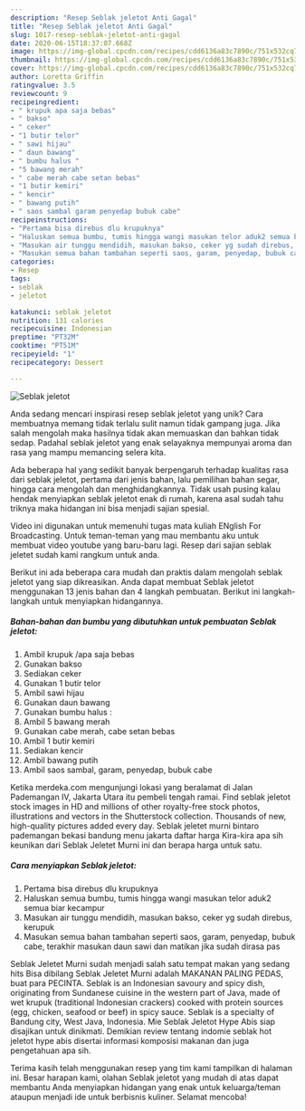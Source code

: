 ```yaml
---
description: "Resep Seblak jeletot Anti Gagal"
title: "Resep Seblak jeletot Anti Gagal"
slug: 1017-resep-seblak-jeletot-anti-gagal
date: 2020-06-15T18:37:07.668Z
image: https://img-global.cpcdn.com/recipes/cdd6136a83c7890c/751x532cq70/seblak-jeletot-foto-resep-utama.jpg
thumbnail: https://img-global.cpcdn.com/recipes/cdd6136a83c7890c/751x532cq70/seblak-jeletot-foto-resep-utama.jpg
cover: https://img-global.cpcdn.com/recipes/cdd6136a83c7890c/751x532cq70/seblak-jeletot-foto-resep-utama.jpg
author: Loretta Griffin
ratingvalue: 3.5
reviewcount: 9
recipeingredient:
- " krupuk apa saja bebas"
- " bakso"
- " ceker"
- "1 butir telor"
- " sawi hijau"
- " daun bawang"
- " bumbu halus "
- "5 bawang merah"
- " cabe merah cabe setan bebas"
- "1 butir kemiri"
- " kencir"
- " bawang putih"
- " saos sambal garam penyedap bubuk cabe"
recipeinstructions:
- "Pertama bisa direbus dlu krupuknya"
- "Haluskan semua bumbu, tumis hingga wangi masukan telor aduk2 semua biar kecampur"
- "Masukan air tunggu mendidih, masukan bakso, ceker yg sudah direbus, kerupuk"
- "Masukan semua bahan tambahan seperti saos, garam, penyedap, bubuk cabe, terakhir masukan daun sawi dan matikan jika sudah dirasa pas"
categories:
- Resep
tags:
- seblak
- jeletot

katakunci: seblak jeletot 
nutrition: 131 calories
recipecuisine: Indonesian
preptime: "PT32M"
cooktime: "PT51M"
recipeyield: "1"
recipecategory: Dessert

---
```



![Seblak jeletot](https://img-global.cpcdn.com/recipes/cdd6136a83c7890c/751x532cq70/seblak-jeletot-foto-resep-utama.jpg)

Anda sedang mencari inspirasi resep seblak jeletot yang unik? Cara membuatnya memang tidak terlalu sulit namun tidak gampang juga. Jika salah mengolah maka hasilnya tidak akan memuaskan dan bahkan tidak sedap. Padahal seblak jeletot yang enak selayaknya mempunyai aroma dan rasa yang mampu memancing selera kita.

Ada beberapa hal yang sedikit banyak berpengaruh terhadap kualitas rasa dari seblak jeletot, pertama dari jenis bahan, lalu pemilihan bahan segar, hingga cara mengolah dan menghidangkannya. Tidak usah pusing kalau hendak menyiapkan seblak jeletot enak di rumah, karena asal sudah tahu triknya maka hidangan ini bisa menjadi sajian spesial.

Video ini digunakan untuk memenuhi tugas mata kuliah ENglish For Broadcasting. Untuk teman-teman yang mau membantu aku untuk membuat video youtube yang baru-baru lagi. Resep dari sajian seblak jeletet sudah kami rangkum untuk anda.


Berikut ini ada beberapa cara mudah dan praktis dalam mengolah seblak jeletot yang siap dikreasikan. Anda dapat membuat Seblak jeletot menggunakan 13 jenis bahan dan 4 langkah pembuatan. Berikut ini langkah-langkah untuk menyiapkan hidangannya.

<!--inarticleads1-->

##### Bahan-bahan dan bumbu yang dibutuhkan untuk pembuatan Seblak jeletot:

1. Ambil  krupuk /apa saja bebas
1. Gunakan  bakso
1. Sediakan  ceker
1. Gunakan 1 butir telor
1. Ambil  sawi hijau
1. Gunakan  daun bawang
1. Gunakan  bumbu halus :
1. Ambil 5 bawang merah
1. Gunakan  cabe merah, cabe setan bebas
1. Ambil 1 butir kemiri
1. Sediakan  kencir
1. Ambil  bawang putih
1. Ambil  saos sambal, garam, penyedap, bubuk cabe


Ketika merdeka.com mengunjungi lokasi yang beralamat di Jalan Pademangan IV, Jakarta Utara itu pembeli tengah ramai. Find seblak jeletot stock images in HD and millions of other royalty-free stock photos, illustrations and vectors in the Shutterstock collection. Thousands of new, high-quality pictures added every day. Seblak jeletet murni bintaro pademangan bekasi bandung menu jakarta daftar harga Kira-kira apa sih keunikan dari Seblak Jeletet Murni ini dan berapa harga untuk satu. 

<!--inarticleads2-->

##### Cara menyiapkan Seblak jeletot:

1. Pertama bisa direbus dlu krupuknya
1. Haluskan semua bumbu, tumis hingga wangi masukan telor aduk2 semua biar kecampur
1. Masukan air tunggu mendidih, masukan bakso, ceker yg sudah direbus, kerupuk
1. Masukan semua bahan tambahan seperti saos, garam, penyedap, bubuk cabe, terakhir masukan daun sawi dan matikan jika sudah dirasa pas


Seblak Jeletet Murni sudah menjadi salah satu tempat makan yang sedang hits Bisa dibilang Seblak Jeletet Murni adalah MAKANAN PALING PEDAS, buat para PECINTA. Seblak is an Indonesian savoury and spicy dish, originating from Sundanese cuisine in the western part of Java, made of wet krupuk (traditional Indonesian crackers) cooked with protein sources (egg, chicken, seafood or beef) in spicy sauce. Seblak is a specialty of Bandung city, West Java, Indonesia. Mie Seblak Jeletot Hype Abis siap disajikan untuk dinikmati. Demikian review tentang indomie seblak hot jeletot hype abis disertai informasi komposisi makanan dan juga pengetahuan apa sih. 

Terima kasih telah menggunakan resep yang tim kami tampilkan di halaman ini. Besar harapan kami, olahan Seblak jeletot yang mudah di atas dapat membantu Anda menyiapkan hidangan yang enak untuk keluarga/teman ataupun menjadi ide untuk berbisnis kuliner. Selamat mencoba!
